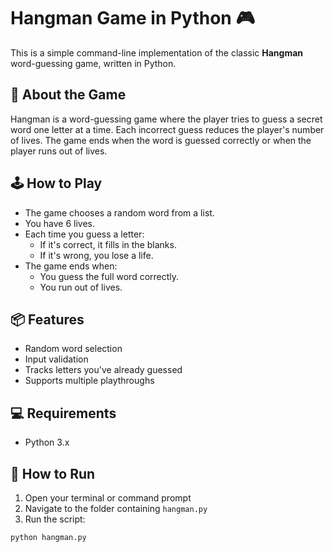 # Hangman Game in Python 🎮

This is a simple command-line implementation of the classic **Hangman** word-guessing game, written in Python.

## 🧠 About the Game

Hangman is a word-guessing game where the player tries to guess a secret word one letter at a time. Each incorrect guess reduces the player's number of lives. The game ends when the word is guessed correctly or when the player runs out of lives.

## 🕹️ How to Play

- The game chooses a random word from a list.
- You have 6 lives.
- Each time you guess a letter:
  - If it's correct, it fills in the blanks.
  - If it's wrong, you lose a life.
- The game ends when:
  - You guess the full word correctly.
  - You run out of lives.

## 📦 Features

- Random word selection
- Input validation
- Tracks letters you've already guessed
- Supports multiple playthroughs

## 💻 Requirements

- Python 3.x

## 🚀 How to Run

1. Open your terminal or command prompt
2. Navigate to the folder containing `hangman.py`
3. Run the script:

```bash
python hangman.py
